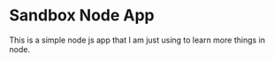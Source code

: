Sandbox Node App
========

This is a simple node js app that I am just using to learn more things in node.
